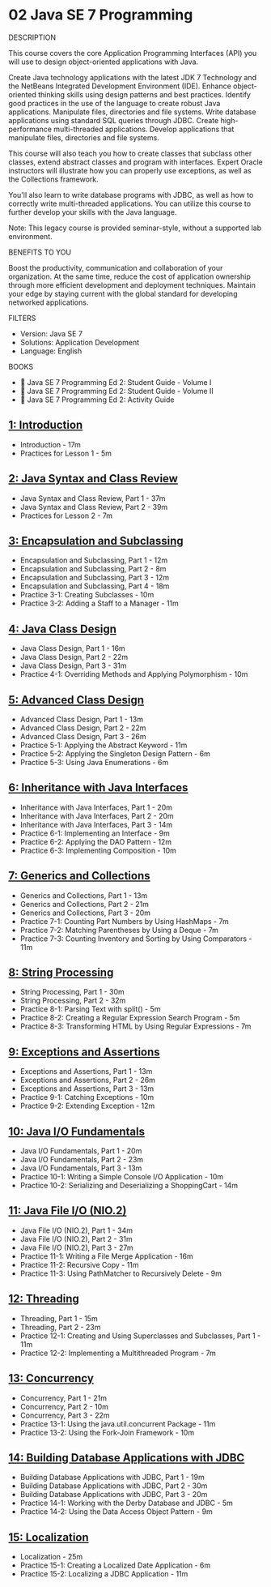 # 02 Java SE 7 Programming

DESCRIPTION

This course covers the core Application Programming Interfaces (API) you will use to design object-oriented applications with Java.

Create Java technology applications with the latest JDK 7 Technology and the NetBeans Integrated Development Environment (IDE). Enhance object-oriented thinking skills using design patterns and best practices. Identify good practices in the use of the language to create robust Java applications. Manipulate files, directories and file systems. Write database applications using standard SQL queries through JDBC. Create high-performance multi-threaded applications. Develop applications that manipulate files, directories and file systems.

This course will also teach you how to create classes that subclass other classes, extend abstract classes and program with interfaces. Expert Oracle instructors will illustrate how you can properly use exceptions, as well as the Collections framework.

You'll also learn to write database programs with JDBC, as well as how to correctly write multi-threaded applications. You can utilize this course to further develop your skills with the Java language.

Note: This legacy course is provided seminar-style, without a supported lab environment.

BENEFITS TO YOU

Boost the productivity, communication and collaboration of your organization. At the same time, reduce the cost of application ownership through more efficient development and deployment techniques. Maintain your edge by staying current with the global standard for developing networked applications.

FILTERS

* Version: Java SE 7
* Solutions: Application Development
* Language: English

BOOKS

* 📕 Java SE 7 Programming Ed 2: Student Guide - Volume I
* 📕 Java SE 7 Programming Ed 2: Student Guide - Volume II
* 📕 Java SE 7 Programming Ed 2: Activity Guide

## [1: Introduction](02-Java-SE-7-Programming/01-Introduction.md)

   * Introduction - 17m
   * Practices for Lesson 1 - 5m

## [2: Java Syntax and Class Review](02-Java-SE-7-Programming/02-Java-Syntax-and-Class-Review.md)

   * Java Syntax and Class Review, Part 1 - 37m
   * Java Syntax and Class Review, Part 2 - 39m
   * Practices for Lesson 2 - 7m

## [3: Encapsulation and Subclassing](02-Java-SE-7-Programming/03-Encapsulation-and-Subclassing.md)

   * Encapsulation and Subclassing, Part 1 - 12m
   * Encapsulation and Subclassing, Part 2 - 8m
   * Encapsulation and Subclassing, Part 3 - 12m
   * Encapsulation and Subclassing, Part 4 - 18m
   * Practice 3-1: Creating Subclasses - 10m
   * Practice 3-2: Adding a Staff to a Manager - 11m

## [4: Java Class Design](02-Java-SE-7-Programming/04-Java-Class-Design.md)

   * Java Class Design, Part 1 - 16m
   * Java Class Design, Part 2 - 22m
   * Java Class Design, Part 3 - 31m
   * Practice 4-1: Overriding Methods and Applying Polymorphism - 10m

## [5: Advanced Class Design](02-Java-SE-7-Programming/05-Advanced-Class-Design.md)

   * Advanced Class Design, Part 1 - 13m
   * Advanced Class Design, Part 2 - 22m
   * Advanced Class Design, Part 3 - 26m
   * Practice 5-1: Applying the Abstract Keyword - 11m
   * Practice 5-2: Applying the Singleton Design Pattern - 6m
   * Practice 5-3: Using Java Enumerations - 6m

## [6: Inheritance with Java Interfaces](02-Java-SE-7-Programming/06-Inheritance-with-Java-Interfaces.md)

   * Inheritance with Java Interfaces, Part 1 - 20m
   * Inheritance with Java Interfaces, Part 2 - 20m
   * Inheritance with Java Interfaces, Part 3 - 14m
   * Practice 6-1: Implementing an Interface - 9m
   * Practice 6-2: Applying the DAO Pattern - 12m
   * Practice 6-3: Implementing Composition - 10m

## [7: Generics and Collections](02-Java-SE-7-Programming/07-Generics-and-Collections.md)

   * Generics and Collections, Part 1 - 13m
   * Generics and Collections, Part 2 - 21m
   * Generics and Collections, Part 3 - 20m
   * Practice 7-1: Counting Part Numbers by Using HashMaps - 7m
   * Practice 7-2: Matching Parentheses by Using a Deque - 7m
   * Practice 7-3: Counting Inventory and Sorting by Using Comparators - 11m

## [8: String Processing](02-Java-SE-7-Programming/08-String-Processing.md)

   * String Processing, Part 1 - 30m
   * String Processing, Part 2 - 32m
   * Practice 8-1: Parsing Text with split() - 5m
   * Practice 8-2: Creating a Regular Expression Search Program - 5m
   * Practice 8-3: Transforming HTML by Using Regular Expressions - 7m

## [9: Exceptions and Assertions](02-Java-SE-7-Programming/09-Exceptions-and-Assertions.md)

   * Exceptions and Assertions, Part 1 - 13m
   * Exceptions and Assertions, Part 2 - 26m
   * Exceptions and Assertions, Part 3 - 13m
   * Practice 9-1: Catching Exceptions - 10m
   * Practice 9-2: Extending Exception - 12m

## [10: Java I/O Fundamentals](02-Java-SE-7-Programming/10-Java-IO-Fundamentals.md)

   * Java I/O Fundamentals, Part 1 - 20m
   * Java I/O Fundamentals, Part 2 - 23m
   * Java I/O Fundamentals, Part 3 - 13m
   * Practice 10-1: Writing a Simple Console I/O Application - 10m
   * Practice 10-2: Serializing and Deserializing a ShoppingCart - 14m
  
## [11: Java File I/O (NIO.2)](02-Java-SE-7-Programming/11-Java-File-IO-NIO-2.md)

   * Java File I/O (NIO.2), Part 1 - 34m
   * Java File I/O (NIO.2), Part 2 - 31m
   * Java File I/O (NIO.2), Part 3 - 27m
   * Practice 11-1: Writing a File Merge Application - 16m
   * Practice 11-2: Recursive Copy - 11m
   * Practice 11-3: Using PathMatcher to Recursively Delete - 9m

## [12: Threading](02-Java-SE-7-Programming/12-Threading.md)

   * Threading, Part 1 - 15m
   * Threading, Part 2 - 23m
   * Practice 12-1: Creating and Using Superclasses and Subclasses, Part 1 - 11m
   * Practice 12-2: Implementing a Multithreaded Program - 7m

## [13: Concurrency](02-Java-SE-7-Programming/13-Concurrency.md)

   * Concurrency, Part 1 - 21m
   * Concurrency, Part 2 - 10m
   * Concurrency, Part 3 - 22m
   * Practice 13-1: Using the java.util.concurrent Package - 11m
   * Practice 13-2: Using the Fork-Join Framework - 10m

## [14: Building Database Applications with JDBC](02-Java-SE-7-Programming/14-Building-Database-Applications-with-JDBC.md)

   * Building Database Applications with JDBC, Part 1 - 19m
   * Building Database Applications with JDBC, Part 2 - 30m
   * Building Database Applications with JDBC, Part 3 - 20m
   * Practice 14-1: Working with the Derby Database and JDBC - 5m
   * Practice 14-2: Using the Data Access Object Pattern - 9m

## [15: Localization](02-Java-SE-7-Programming/15-Localization.md)

   * Localization - 25m
   * Practice 15-1: Creating a Localized Date Application - 6m
   * Practice 15-2: Localizing a JDBC Application - 11m
 
